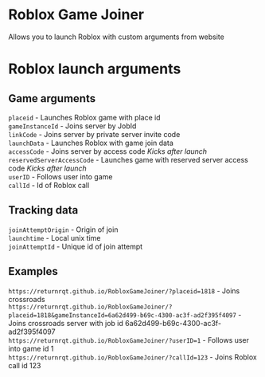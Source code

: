# Roblox Game Joiner
Allows you to launch Roblox with custom arguments from website

# Roblox launch arguments
## Game arguments
`placeid` - Launches Roblox game with place id<br />
`gameInstanceId` - Joins server by JobId<br />
`linkCode` - Joins server by private server invite code<br />
`launchData` - Launches Roblox with game join data<br />
`accessCode` - Joins server by access code *Kicks after launch*<br />
`reservedServerAccessCode` - Launches game with reserved server access code *Kicks after launch*<br />
`userID` - Follows user into game<br />
`callId` - Id of Roblox call<br />
## Tracking data
`joinAttemptOrigin` - Origin of join<br />
`launchtime` - Local unix time<br />
`joinAttemptId` - Unique id of join attempt<br />
## Examples
`https://returnrqt.github.io/RobloxGameJoiner/?placeid=1818` - Joins crossroads<br />
`https://returnrqt.github.io/RobloxGameJoiner/?placeid=1818&gameInstanceId=6a62d499-b69c-4300-ac3f-ad2f395f4097` - Joins crossroads server with job id 6a62d499-b69c-4300-ac3f-ad2f395f4097<br />
`https://returnrqt.github.io/RobloxGameJoiner/?userID=1` - Follows user into game id 1<br />
`https://returnrqt.github.io/RobloxGameJoiner/?callId=123` - Joins Roblox call id 123<br />
